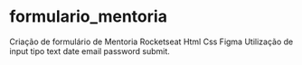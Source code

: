 # formulario_mentoria
Criação de formulário de Mentoria Rocketseat
Html
Css
Figma
Utilização de input 
tipo 
text
date email
password 
submit.
